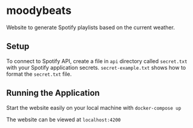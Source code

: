 # moodybeats
Website to generate Spotify playlists based on the current weather.

## Setup
To connect to Spotify API, create a file in `api` directory called  `secret.txt` with your Spotify application secrets.
`secret-example.txt` shows how to format the `secret.txt` file.

## Running the Application
Start the website easily on your local machine with `docker-compose up`

The website can be viewed at `localhost:4200`

